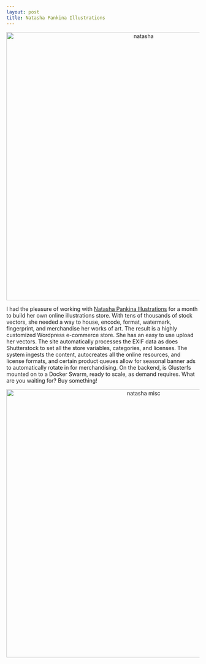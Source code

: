 ```yaml
---
layout: post
title: Natasha Pankina Illustrations
---
```


<div style="text-align: center"><img src="{{ site.baseurl }}/images/natasha.png" alt="natasha" style="width: 700px;"/></div>

I had the pleasure of working with [Natasha Pankina Illustrations](https://natasha-pankina.com) for a month to build her own online illustrations store.  With tens of thousands of stock vectors, she needed a way to house, encode, format, watermark, fingerprint, and merchandise her works of art. The result is a highly customized Wordpress e-commerce store.  She has an easy to use upload her vectors. The site automatically processes the EXIF data as does Shutterstock to set all the store variables, categories, and licenses.  The system ingests the content, autocreates all the online resources, and license formats, and certain product queues allow for seasonal banner ads to automatically rotate in for merchandising. On the backend, is Glusterfs mounted on to a Docker Swarm, ready to scale, as demand requires.  What are you waiting for? Buy something!

<div style="text-align: center"><img src="{{ site.baseurl }}/images/natasha-2.png" alt="natasha misc" style="width: 700px;"/></div>